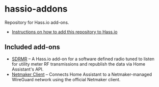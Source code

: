 # hassio-addons

Repository for Hass.io add-ons.

- [Instructions on how to add this repository to Hass.io](https://home-assistant.io/hassio/installing_third_party_addons/)

## Included add-ons

- [SDRMR](https://github.com/pasyn/Home-Assistant-Addons/tree/main/SDRMR) – A Hass.io add-on for a software defined radio tuned to listen for utility meter RF transmissions and republish the data via Home Assistant's API.
- [Netmaker Client](https://github.com/pasyn/Home-Assistant-Addons/tree/main/netmaker-client) – Connects Home Assistant to a Netmaker-managed WireGuard network using the official Netmaker client.

